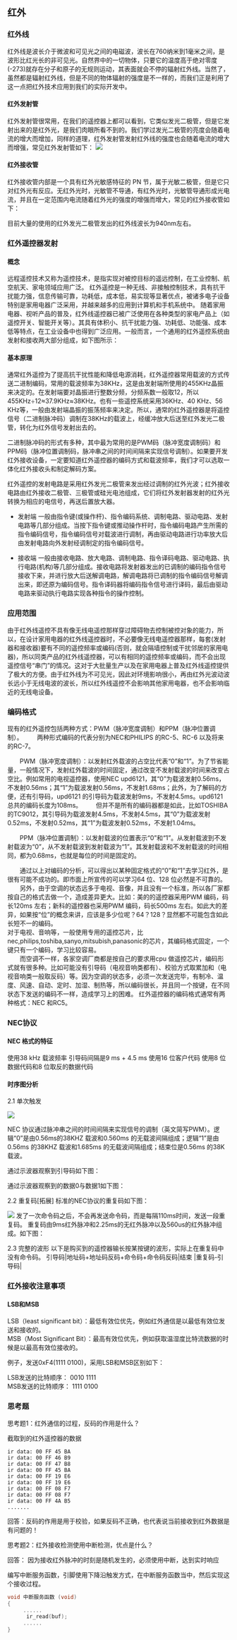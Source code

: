 
## 红外
### 红外线
红外线是波长介于微波和可见光之间的电磁波，波长在760纳米到1毫米之间，是波形比红光长的非可见光。自然界中的一切物体，只要它的温度高于绝对零度(-273)就存在分子和原子的无规则运动，其表面就会不停的辐射红外线。当然了，虽然都是辐射红外线，但是不同的物体辐射的强度是不一样的，而我们正是利用了这一点把红外技术应用到我们的实际开发中。

#### 红外发射管
红外发射管很常用，在我们的遥控器上都可以看到，它类似发光二极管，但是它发射出来的是红外光，是我们肉眼所看不到的。我们学过发光二极管的亮度会随着电流的增大而增加，同样的道理，红外发射管发射红外线的强度也会随着电流的增大而增强，常见红外发射管如下：
![](./img/013-1.png)
#### 红外接收管
红外接收管内部是一个具有红外光敏感特征的 PN 节，属于光敏二极管，但是它只对红外光有反应。无红外光时，光敏管不导通，有红外光时，光敏管导通形成光电流，并且在一定范围内电流随着红外光的强度的增强而增大，常见的红外接收管如下：


目前大量的使用的红外发光二极管发出的红外线波长为940nm左右。

### 红外遥控器发射

#### 概念
远程遥控技术又称为遥控技术，是指实现对被控目标的遥远控制，在工业控制、航空航天、家电领域应用广泛。
红外遥控是一种无线、非接触控制技术，具有抗干扰能力强，信息传输可靠，功耗低，成本低，易实现等显著优点，被诸多电子设备特别是家用电器广泛采用，并越来越多的应用到计算机和手机系统中。
随着家用电器、视听产品的普及，红外线遥控器已被广泛使用在各种类型的家电产品上（如遥控开关、智能开关等）。其具有体积小、抗干扰能力强、功耗低、功能强、成本低等特点，在工业设备中也得到广泛应用。一般而言，一个通用的红外遥控系统由发射和接收两大部分组成，如下图所示：


#### 基本原理
通常红外遥控为了提高抗干扰性能和降低电源消耗，红外遥控器常用载波的方式传送二进制编码，常用的载波频率为38KHz，这是由发射端所使用的455KHz晶振来决定的。在发射端要对晶振进行整数分频，分频系数一般取12，所以455KHz÷12≈37.9KHz≈38KHz。也有一些遥控系统采用36KHz、40 KHz、56 KHz等，一般由发射端晶振的振荡频率来决定。所以，通常的红外遥控器是将遥控信号（二进制脉冲码）调制在38KHz的载波上，经缓冲放大后送至红外发光二极管，转化为红外信号发射出去的。

二进制脉冲码的形式有多种，其中最为常用的是PWM码（脉冲宽度调制码）和PPM码（脉冲位置调制码，脉冲串之间的时间间隔来实现信号调制）。如果要开发红外接收设备，一定要知道红外遥控器的编码方式和载波频率，我们才可以选取一体化红外接收头和制定解码方案。

红外遥控的发射电路是采用红外发光二极管来发出经过调制的红外光波；红外接收电路由红外接收二极管、三极管或硅光电池组成，它们将红外发射器发射的红外光转换为相应的电信号，再送后置放大器。

- 发射端
一般由指令键(或操作杆)、指令编码系统、调制电路、驱动电路、发射电路等几部分组成。当按下指令键或推动操作杆时，指令编码电路产生所需的指令编码信号，指令编码信号对载波进行调制，再由驱动电路进行功率放大后由发射电路向外发射经调制定的指令编码信号。

- 接收端
一般由接收电路、放大电路、调制电路、指令译码电路、驱动电路、执行电路(机构)等几部分组成。接收电路将发射器发出的已调制的编码指令信号接收下来，并进行放大后送解调电路，解调电路将已调制的指令编码信号解调出来，即还原为编码信号。指令译码器将编码指令信号进行译码，最后由驱动电路来驱动执行电路实现各种指令的操作控制。

### 应用范围
由于红外线遥控不具有像无线电遥控那样穿过障碍物去控制被控对象的能力，所以，在设计家用电器的红外线遥控器时，不必要像无线电遥控器那样，每套(发射器和接收器)要有不同的遥控频率或编码(否则，就会隔墙控制或干扰邻居的家用电器)，所以同类产品的红外线遥控器，可以有相同的遥控频率或编码，而不会出现遥控信号“串门”的情况。这对于大批量生产以及在家用电器上普及红外线遥控提供了极大的方便。由于红外线为不可见光，因此对环境影响很小，再由红外光波动波长远小于无线电波的波长，所以红外线遥控不会影响其他家用电器，也不会影响临近的无线电设备。

### 编码格式
现有的红外遥控包括两种方式：PWM（脉冲宽度调制）和PPM（脉冲位置调制）。
　　两种形式编码的代表分别为NEC和PHILIPS 的RC-5、RC-6 以及将来的RC-7。

　　PWM（脉冲宽度调制）：以发射红外载波的占空比代表“0”和“1”。为了节省能量，一般情况下，发射红外载波的时间固定，通过改变不发射载波的时间来改变占空比。例如常用的电视遥控器，使用NEC upd6121，其“0”为载波发射0.56ms，不发射0.56ms；其“1”为载波发射0.56ms，不发射1.68ms；此外，为了解码的方便，还有引导码，upd6121 的引导码为载波发射9ms，不发射4.5ms。upd6121 总共的编码长度为108ms。
　　但并不是所有的编码器都是如此，比如TOSHIBA 的TC9012，其引导码为载波发射4.5ms，不发射4.5ms，其“0”为载波发射0.52ms，不发射0.52ms，其“1”为载波发射0.52ms，不发射1.04ms。

　　PPM（脉冲位置调制）：以发射载波的位置表示“0”和“1”。从发射载波到不发射载波为“0”，从不发射载波到发射载波为“1”。其发射载波和不发射载波的时间相同，都为0.68ms，也就是每位的时间是固定的。

　　通过以上对编码的分析，可以得出以某种固定格式的“0”和“1”去学习红外，是很有可能不成功的。即市面上所宣传的可以学习64 位、128 位必然是不可靠的。
　　另外，由于空调的状态远多于电视、音像，并且没有一个标准，所以各厂家都按自己的格式去做一个，造成差异更大。比如：美的的遥控器采用PWM 编码，码长120ms 左右；新科的遥控器也采用PWM 编码，码长500ms 左右。如此大的差异，如果按“位”的概念来讲，应该是多少位呢？64？128？显然都不可能包含如此长短不一的编码。  
对于电视、音响等，一般使用专用的遥控芯片，比nec,philips,toshiba,sanyo,mitsubish,panasonic的芯片，其编码格式固定，一个键只有一个编码，学习比较容易。  
　　而空调不一样，各家空调厂商都是按自己的要求用cpu 做遥控芯片，编码形式就有很多种。比如可能没有引导码（电视音响类都有）、校验方式取累加和（电视音响类一般取反码）等。因为空调的状态多，必须一次发送完毕，有制冷、温度、风速、自动、定时、加湿、制热等，所以编码很长，并且同一个按键，在不同状态下发送的编码不一样，造成学习上的困难。
红外遥控器的编码格式通常有两种格式：NEC 和RC5。


### NEC协议

#### NEC 格式的特征
使用38 kHz 载波频率
引导码间隔是9 ms + 4.5 ms
使用16 位客户代码
使用8 位数据代码和8 位取反的数据代码

#### 时序图分析
2.1 单次触发

![](./img/013-2.png)

NEC 协议通过脉冲串之间的时间间隔来实现信号的调制（英文简写PWM）。逻辑“0”是由0.56ms的38KHZ 载波和0.560ms 的无载波间隔组成；逻辑“1”是由0.56ms 的38KHZ 载波和1.685ms 的无载波间隔组成；结束位是0.56ms 的38K 载波。

通过示波器观察到引导码如下图：

通过示波器观察到的数据0与数据1如下图：


2.2 重复码[拓展]
标准的NEC协议的重复码如下图：

![](./img/013-3.png)
发了一次命令码之后，不会再发送命令码，而是每隔110ms时间，发送一段重复码。
重复码由9ms红外脉冲和2.25ms的无红外脉冲以及560us的红外脉冲组成。如下图：


2.3 完整的波形
以下是购买到的遥控器输长按某按键的波形，实际上在重复码中没有命令码。
 引导码|地址码+地址码反码+命令码+命令码反码|结束                     |重复码-引导码|




### 红外接收注意事项

#### LSB和MSB

LSB（least significant bit）：最低有效位优先，例如红外通信是以最低有效位发送和接收的。  
MSB（Most Significant Bit）：最高有效位优先，例如获取温湿度比特流数据的时候是以最高有效位接收的。

例子，发送0xF4(1111 0100)，采用LSB和MSB区别如下：

LSB发送的比特顺序： 0010 1111  
MSB发送的比特顺序： 1111 0100  





### 思考题

思考题1：红外通信的过程，反码的作用是什么？

截取到的红外遥控器的数据
    
    ir data: 00 FF 45 BA
    ir data: 00 FF 46 B9
    ir data: 00 FF 47 B8
    ir data: 00 FF 45 BA
    ir data: 00 FF 19 E6
    ir data: 00 FF 19 E6
    ir data: 00 FF 08 F7
    ir data: 00 FF 08 F7
    ir data: 00 FF 4A B5
    .......
    
回答：反码的作用是用于校验，如果反码不正确，也代表说当前接收到红外数据是有问题的！

思考题2：红外接收检测使用中断检测，优点是什么？

回答： 因为接收红外脉冲的时刻是随机发生的，必须使用中断，达到实时响应

编写中断服务函数，引脚使用下降沿触发方式，在中断服务函数当中，然后实现这个接收过程。
```c
void 中断服务函数 (void)
{ 
     ......
      ir_read(buf);
     ......    
}
```